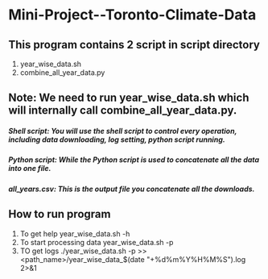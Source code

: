 # Mini-Project--Toronto-Climate-Data
## This program contains 2 script in script directory
1. year_wise_data.sh
2. combine_all_year_data.py

## Note: We need to run year_wise_data.sh which will internally call combine_all_year_data.py.

##### Shell script: You will use the shell script to control every operation, including data downloading, log setting, python script running.
##### Python script: While the Python script is used to concatenate all the data into one file.
##### all_years.csv: This is the output file you concatenate all the downloads.


## How to run program 
1. To get help 
	year_wise_data.sh -h 
2. To start processing data
	year_wise_data.sh -p
3. TO get logs 
	./year_wise_data.sh -p >> <path_name>/year_wise_data_$(date "+%d%m%Y%H%M%S").log 2>&1

